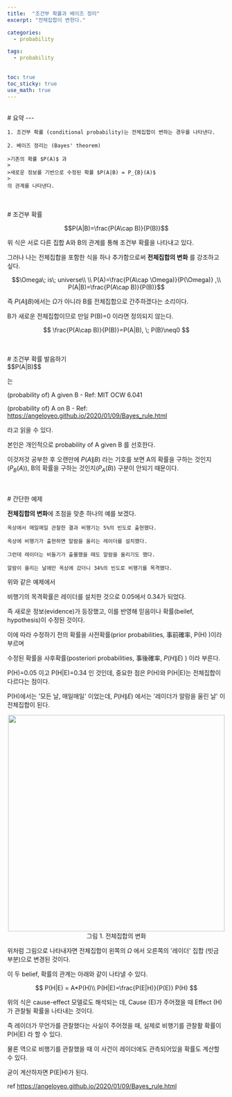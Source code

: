 ```yaml
---
title:  "조건부 확률과 베이즈 정리"
excerpt: "전체집합이 변한다."

categories:
  - probability

tags:
  - probability
  
  
toc: true
toc_sticky: true
use_math: true
---
```

<br>
# 요약
---

```
1. 조건부 확률 (conditional probability)는 전체집합이 변하는 경우를 나타낸다.

2. 베이즈 정리는 (Bayes' theorem) 

>기존의 확률 $P(A)$ 과
>
>새로운 정보를 기반으로 수정된 확률 $P(A|B) = P_{B}(A)$
>
의 관계를 나타낸다.
```

<br>
<br>
# 조건부 확률
<br>

$$P(A|B)=\frac{P(A\cap B)}{P(B)}$$

위 식은 서로 다른 집합 A와 B의 관계를 통해 조건부 확률을 나타내고 있다.

그러나 나는 전체집합을 포함한 식을 하나 추가함으로써 **전체집합의 변화** 를 강조하고 싶다.
 
 $$\Omega\; is\; universe\\ \\
P(A)=\frac{P(A\cap \Omega)}{P(\Omega)} ,\\
P(A|B)=\frac{P(A\cap B)}{P(B)}$$

즉 $P(A\|B)$에서는 $\Omega$가 아니라 B를 전체집합으로 간주하겠다는 소리이다.

B가 새로운 전체집합이므로 만일 P(B)=0 이라면 정의되지 않는다.

$$ \frac{P(A\cap B)}{P(B)}=P(A|B), \; P(B)\neq0 $$

<br>
<br>
# 조건부 확률 발음하기
<br>
$$P(A|B)$$

는

(probability of) A given B  - Ref: MIT OCW 6.041

(probability of) A on B  - Ref: <https://angeloyeo.github.io/2020/01/09/Bayes_rule.html>

라고 읽을 수 있다.

본인은 개인적으로 probability of A given B 를 선호한다.

이것저것 공부한 후 오랜만에 $P(A\|B)$ 라는 기호를 보면 A의 확률을 구하는 것인지($P_{B}(A)$),  B의 확률을 구하는 것인지($P_{A}(B)$) 구분이 안되기 때문이다.

<br>
<br>
# 간단한 예제

**전체집합의 변화**에 초점을 맞춘 하나의 예를 보겠다.

```
옥상에서 매일매일 관찰한 결과 비행기는 5%의 빈도로 출현했다.

옥상에 비행기가 출현하면 알람을 울리는 레이더를 설치했다.

그런데 레이더는 비둘기가 출몰했을 때도 알람을 울리기도 했다.

알람이 울리는 날에만 옥상에 갔더니 34%의 빈도로 비행기를 목격했다.
```

위와 같은 예제에서

비행기의 목격확률은 레이더를 설치한 것으로 0.05에서 0.34가 되었다.

즉 새로운 정보(evidence)가 등장했고, 이를 반영해 믿음이나 확률(beilef, hypothesis)이 수정된 것이다.

이에 따라 수정하기 전의 확률을 사전확률(prior probabilities, 事前確率, P(H) )이라 부르며

수정된 확률을 사후확률(posteriori probabilities, 事後確率, $P(H\|E)$ ) 이라 부른다.

P(H)=0.05 이고 P(H\|E)=0.34 인 것인데, 중요한 점은 P(H)와 P(H\|E)는 전체집합이 다르다는 점이다.

P(H)에서는 '모든 날, 매일매일' 이었는데, $P(H\|E)$ 에서는 '레이더가 알람을 울린 날' 이 전체집합이 된다.

<p align="center">
  <img width="500" src="https://user-images.githubusercontent.com/46151024/83946577-b3752080-a84c-11ea-9a0b-aae5e8158a19.JPG">
  <br>
  그림 1. 전체집합의 변화
</p>
  
위처럼 그림으로 나타내자면 전체집합이 왼쪽의 $\Omega$ 에서 오른쪽의 '레이더' 집합 (빗금 부분)으로 변경된 것이다.

이 두 belief, 확률의 관계는 아래와 같이 나타낼 수 있다.

$$ P(H|E) = A*P(H)\\
P(H|E)=\frac{P(E|H)}{P(E)} P(H) $$

위의 식은 cause-effect 모델로도 해석되는 데, Cause (E)가 주어졌을 때 Effect (H)가 관찰될 확률을 나타내는 것이다.

즉 레이더가 무언가를 관찰했다는 사실이 주어졌을 때, 실제로 비행기를 관찰활 확률이 P(H\|E) 라 할 수 있다.

물론 역으로 비행기를 관찰했을 때 이 사건이 레이더에도 관측되어있을 확률도 계산할 수 있다.

굳이 계산하자면 P(E\|H)가 된다.




ref <https://angeloyeo.github.io/2020/01/09/Bayes_rule.html>
